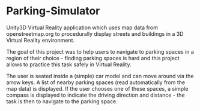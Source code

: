 # Parking-Simulator
Unity3D Virtual Reality application which uses map data from openstreetmap.org to procedurally display streets and buildings in a 3D Virtual Reality environment.

The goal of this project was to help users to navigate to parking spaces in a region of their choice - finding parking spaces is hard and this project allows to practice this task safely in Virtual Reality.

The user is seated inside a (simple) car model and can move around via the arrow keys. 
A list of nearby parking spaces (read automatically from the map data) is displayed. If the user chooses one of these spaces, a simple compass is displayed to indicate the driving direction and distance - the task is then to navigate to the parking space.
